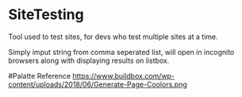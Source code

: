 # SiteTesting

Tool used to test sites, for devs who test multiple sites at a time.

Simply imput string from comma seperated list, will open in incognito browsers along with displaying results on listbox.

#Palatte Reference
https://www.buildbox.com/wp-content/uploads/2018/06/Generate-Page-Coolors.png
